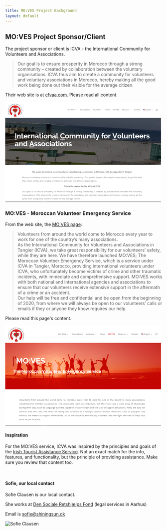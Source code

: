 ```yaml
---
title: MO:VES Project Background
layout: default
---
```


## MO:VES Project Sponsor/Client

The project sponsor or client is ICVA - the International Community for Volunteers and Associations. 

> Our goal is to ensure prosperity in Morocco through a strong community – created by collaboration between the voluntary organisations. ICVA thus aim to create a community for volunteers and voluntary associations in Morocco, hereby making all the good work being done out their visible for the average citizen.

Their web site is at [cfvaa.com](https://cfvaa.com/). Please read all content.

<img src="media/icva-home.png" class="border1" alt="ICVA home" />

<br>

### MO:VES - Moroccan Volunteer Emergency Service

From the web site, the [MO:VES page](https://cfvaa.com/moves-2/):

> Volunteers from around the world come to Morocco every year to work for one of the country’s many associations.  
> As the International Community for Volunteers and Associations in Tangier (ICVA), we take great responsibility for our volunteers’ safety, while they are here. We have therefore launched MO:VES; The Moroccan Volunteer Emergency Service, which is a service under ICVA in Tangier, Morocco, providing international volunteers under ICVA, who unfortunately become victims of crime and other traumatic incidents, with immediate and comprehensive support. MO:VES works with both national and international agencies and associations to ensure that our volunteers receive extensive support in the aftermath of a crime or an accident.  
> Our help will be free and confidential and be open from the beginning of 2020, from where we will always be open to our volunteers’ calls or emails if they or anyone they know requires our help.

Please read this page's content. 

<img src="media/icva-moves.png" class="border1" alt="ICVA home" />

<br>

#### Inspiration

For the MO:VES service, ICVA was inspired by the principles and goals of the [Irish Tourist Assistance Service](https://www.itas.ie/). Not an exact match for the info, features, and functionality, but the principle of providing assistance. Make sure you review that content too. 

<br>

#### Sofie, our local contact

Sofie Clausen is our local contact.

She works at [Den Sociale Retshjælps Fond](https://www.socialeretshjaelp.dk/) (legal services in Aarhus)

Email is sofie@shiningsun.dk

![Sofie Clausen](/media/sofie-clausen.png)

<br>
